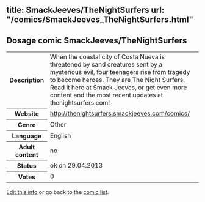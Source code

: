title: SmackJeeves/TheNightSurfers
url: "/comics/SmackJeeves_TheNightSurfers.html"
---
Dosage comic SmackJeeves/TheNightSurfers
-----------------------------------------

<p id="msg"></p>
<script type="text/javascript">
if (window.location.search === '?edit_info_mail=sent_ok') {
  var elem = document.getElementById("msg");
  elem.innerHTML = 'Edited information sucessfully sent for review, which is usually done daily. Thanks!';
  elem.className = 'ok';
}
</script>
<table class="comicinfo">
<tr>
<th>Description</th><td>When the coastal city of Costa Nueva is threatened by sand creatures sent by a mysterious evil, four teenagers rise from tragedy to become heroes. They are The Night Surfers. Read it here at Smack Jeeves, or get even more content and the most recent updates at thenightsurfers.com!</td>
</tr>
<tr>
<th>Website</th><td><a href="http://thenightsurfers.smackjeeves.com/comics/">http://thenightsurfers.smackjeeves.com/comics/</a></td>
</tr>
<tr>
<th>Genre</th><td>Other</td>
</tr>
<tr>
<th>Language</th><td>English</td>
</tr>
<tr>
<th>Adult content</th><td>no</td>
</tr>
<tr>
<th>Status</th><td>ok on 29.04.2013</td>
</tr>
<tr>
<th>Votes</th><td>0</td>
</tr>
</table>

[Edit this info](SmackJeeves_TheNightSurfers_edit.html) or go back to the [comic list](../comic-index.html).
